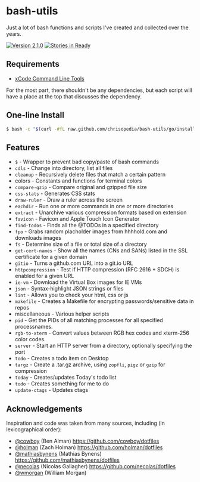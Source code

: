 # bash-utils

Just a lot of bash functions and scripts I've created and collected over the years.

[![Version 2.1.0](http://img.shields.io/badge/version-2.1.0-brightgreen.svg)](https://github.com/chrisopedia/bash-utils/releases/tag/2.1.0) [![Stories in Ready](https://badge.waffle.io/chrisopedia/bash-utils.png?label=Ready)](http://waffle.io/chrisopedia/bash-utils)

## Requirements

* [xCode Command Line Tools](https://developer.apple.com/downloads)

For the most part, there shouldn't be any dependencies, but each script will have a place at the top that discusses the dependency.

## One-line Install

```bash
$ bash -c "$(curl -#fL raw.github.com/chrisopedia/bash-utils/go/install)"
```

## Features

* `$` - Wrapper to prevent bad copy/paste of bash commands
* `cdls` - Change into directory, list all files
* `cleanup` - Recursively delete files that match a certain pattern
* colors - Constants and functions for terminal colors
* `compare-gzip` - Compare original and gzipped file size
* `css-stats` - Generates CSS stats
* `draw-ruler` - Draw a ruler across the screen
* `eachdir` - Run one or more commands in one or more directories
* `extract` - Unarchive various compression formats based on extension
* `favicon` - Favicon and Apple Touch Icon Generator
* `find-todos` - Finds all the @TODOs in a specified directory
* `fpo` - Grabs random placholder images from hhhhold.com and downloads images
* `fs` - Determine size of a file or total size of a directory
* `get-cert-names` - Show all the names (CNs and SANs) listed in the SSL certificate for a given domain
* `gitio` - Turns a github.com URL into a git.io URL
* `httpcompression` - Test if HTTP compression (RFC 2616 + SDCH) is enabled for a given URL
* `ie-vm` - Download the Virtual Box images for IE VMs
* `json` - Syntax-highlight JSON strings or files
* `lint` - Allows you to check your html, css or js
* `makefile` - Creates a Makefile for encrypting passwords/sensitive data in repos
* miscellaneous - Various helper scripts
* `pid` - Get the PIDs of all matching processes for all specified processnames.
* `rgb-to-xterm` - Convert values between RGB hex codes and xterm-256 color codes.
* `server` - Start an HTTP server from a directory, optionally specifying the port
* `todo` - Creates a todo item on Desktop
* `targz` - Create a .tar.gz archive, using `zopfli`, `pigz` or `gzip` for compression
* `today` - Creates/updates Today's todo list
* `todo` - Creates something for me to do
* `update-ctags` - Updates ctags

## Acknowledgements

Inspiration and code was taken from many sources, including (in lexicographical order):

* [@cowboy](https://github.com/cowboy) (Ben Alman) https://github.com/cowboy/dotfiles
* [@holman](https://github.com/holman) (Zach Holman) https://github.com/holman/dotfiles
* [@mathiasbynens](https://github.com/mathiasbynens) (Mathias Bynens) https://github.com/mathiasbynens/dotfiles
* [@necolas](https://github.com/necolas) (Nicolas Gallagher) https://github.com/necolas/dotfiles
* [@wmorgan](https://github.com/wmorgan) (William Morgan)
